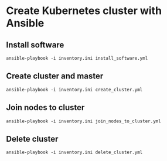 # Create Kubernetes cluster with Ansible

## Install software
```
ansible-playbook -i inventory.ini install_software.yml
```

## Create cluster and master
```
ansible-playbook -i inventory.ini create_cluster.yml
```

## Join nodes to cluster
```
ansible-playbook -i inventory.ini join_nodes_to_cluster.yml
```

## Delete cluster
```
ansible-playbook -i inventory.ini delete_cluster.yml
```